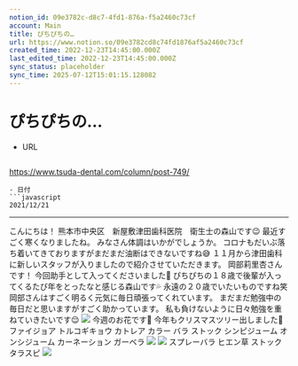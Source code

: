 ```yaml
---
notion_id: 09e3782c-d8c7-4fd1-876a-f5a2460c73cf
account: Main
title: ぴちぴちの…
url: https://www.notion.so/09e3782cd8c74fd1876af5a2460c73cf
created_time: 2022-12-23T14:45:00.000Z
last_edited_time: 2022-12-23T14:45:00.000Z
sync_status: placeholder
sync_time: 2025-07-12T15:01:15.128082
---
```

# ぴちぴちの…

- URL
  ```javascript
https://www.tsuda-dental.com/column/post-749/
  ```
- 日付
  ```javascript
2021/12/21
  ```
---
こんにちは！
熊本市中央区　新屋敷津田歯科医院　衛生士の森山です😉
最近すごく寒くなりましたね。
みなさん体調はいかがでしょうか。
コロナもだいぶ落ち着いてきておりますがまだまだ油断はできないですね😅
１１月から津田歯科に新しいスタッフが入りましたので紹介させていただきます。
岡部莉里杏さんです！
今回助手として入ってくださいました👏
ぴちぴちの１８歳で後輩が入ってくるたび年をとったなと感じる森山です💦
永遠の２０歳でいたいものですね笑
岡部さんはすごく明るく元気に毎日頑張ってくれています。
まだまだ勉強中の毎日だと思いますがすごく助かっています。
私も負けないように日々勉強を重ねていきたいです😌
![](https://www.tsuda-dental.com/column/_data/contribute/images/749_1_18.jpeg)
今週のお花です🌼
今年もクリスマスツリー出しました🎁
ファイジョア
トルコギキョウ
カトレア
カラー
バラ
ストック
シンピジューム
オンシジューム
カーネーション
ガーベラ
![](https://www.tsuda-dental.com/column/_data/contribute/images/749_1_19.jpeg)
![](https://www.tsuda-dental.com/column/_data/contribute/images/749_1_20.jpeg)
スプレーバラ
ヒエン草
ストック
タラスピ
![](https://www.tsuda-dental.com/column/_data/contribute/images/749_1_21.jpeg)